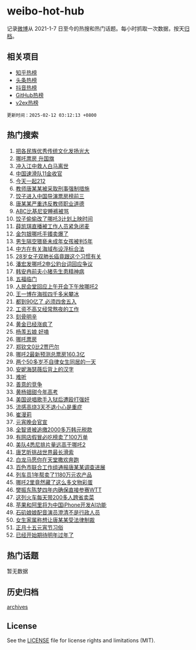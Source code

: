 # weibo-hot-hub

记录[微博](https://www.weibo.com)从 2021-1-7 日至今的热搜和热门话题。每小时抓取一次数据，按天[归档](archives)。

## 相关项目

- [知乎热榜](https://github.com/lonnyzhang423/zhihu-hot-hub)
- [头条热榜](https://github.com/lonnyzhang423/toutiao-hot-hub)
- [抖音热榜](https://github.com/lonnyzhang423/douyin-hot-hub)
- [GitHub热榜](https://github.com/lonnyzhang423/github-hot-hub)
- [v2ex热榜](https://github.com/lonnyzhang423/v2ex-hot-hub)


`更新时间：2025-02-12 03:12:13 +0800`

## 热门搜索

1. [把各民族优秀传统文化发扬光大](https://m.weibo.cn/search?containerid=100103type%3D1%26t%3D10%26q%3D%23%E6%8A%8A%E5%90%84%E6%B0%91%E6%97%8F%E4%BC%98%E7%A7%80%E4%BC%A0%E7%BB%9F%E6%96%87%E5%8C%96%E5%8F%91%E6%89%AC%E5%85%89%E5%A4%A7%23&stream_entry_id=51&isnewpage=1&extparam=seat%3D1%26cate%3D10103%26q%3D%2523%25E6%258A%258A%25E5%2590%2584%25E6%25B0%2591%25E6%2597%258F%25E4%25BC%2598%25E7%25A7%2580%25E4%25BC%25A0%25E7%25BB%259F%25E6%2596%2587%25E5%258C%2596%25E5%258F%2591%25E6%2589%25AC%25E5%2585%2589%25E5%25A4%25A7%2523%26filter_type%3Drealtimehot%26pos%3D0%26stream_entry_id%3D51%26c_type%3D51%26dgr%3D0%26display_time%3D1739301131%26pre_seqid%3D17393011318670399912355)
1. [哪吒票房 升国旗](https://m.weibo.cn/search?containerid=100103type%3D1%26t%3D10%26q%3D%E5%93%AA%E5%90%92%E7%A5%A8%E6%88%BF+%E5%8D%87%E5%9B%BD%E6%97%97&stream_entry_id=31&isnewpage=1&extparam=seat%3D1%26band_rank%3D1%26cate%3D5001%26pos%3D0%26flag%3D2%26lcate%3D5001%26q%3D%25E5%2593%25AA%25E5%2590%2592%25E7%25A5%25A8%25E6%2588%25BF%2520%25E5%258D%2587%25E5%259B%25BD%25E6%2597%2597%26c_type%3D31%26filter_type%3Drealtimehot%26stream_entry_id%3D31%26realpos%3D1%26dgr%3D0%26display_time%3D1739301131%26pre_seqid%3D17393011318670399912355)
1. [冲入江中救人白马离世](https://m.weibo.cn/search?containerid=100103type%3D1%26t%3D10%26q%3D%23%E5%86%B2%E5%85%A5%E6%B1%9F%E4%B8%AD%E6%95%91%E4%BA%BA%E7%99%BD%E9%A9%AC%E7%A6%BB%E4%B8%96%23&stream_entry_id=31&isnewpage=1&extparam=seat%3D1%26band_rank%3D2%26cate%3D5001%26pos%3D1%26flag%3D0%26lcate%3D5001%26q%3D%2523%25E5%2586%25B2%25E5%2585%25A5%25E6%25B1%259F%25E4%25B8%25AD%25E6%2595%2591%25E4%25BA%25BA%25E7%2599%25BD%25E9%25A9%25AC%25E7%25A6%25BB%25E4%25B8%2596%2523%26c_type%3D31%26filter_type%3Drealtimehot%26stream_entry_id%3D31%26realpos%3D2%26dgr%3D0%26display_time%3D1739301131%26pre_seqid%3D17393011318670399912355)
1. [中国速滑队11金收官](https://m.weibo.cn/search?containerid=100103type%3D1%26t%3D10%26q%3D%23%E4%B8%AD%E5%9B%BD%E9%80%9F%E6%BB%91%E9%98%9F11%E9%87%91%E6%94%B6%E5%AE%98%23&stream_entry_id=31&isnewpage=1&extparam=seat%3D1%26band_rank%3D3%26cate%3D5001%26pos%3D2%26flag%3D0%26lcate%3D5001%26q%3D%2523%25E4%25B8%25AD%25E5%259B%25BD%25E9%2580%259F%25E6%25BB%2591%25E9%2598%259F11%25E9%2587%2591%25E6%2594%25B6%25E5%25AE%2598%2523%26c_type%3D31%26filter_type%3Drealtimehot%26stream_entry_id%3D31%26realpos%3D3%26dgr%3D0%26display_time%3D1739301131%26pre_seqid%3D17393011318670399912355)
1. [今天一起212](https://m.weibo.cn/search?containerid=100103type%3D1%26t%3D10%26q%3D%23%E4%BB%8A%E5%A4%A9%E4%B8%80%E8%B5%B7212%23&stream_entry_id=31&isnewpage=1&extparam=seat%3D1%26band_rank%3D4%26cate%3D5001%26adid%3D275802%26is_ad_pos%3D1%26stream_entry_id%3D31%26lcate%3D5001%26q%3D%2523%25E4%25BB%258A%25E5%25A4%25A9%25E4%25B8%2580%25E8%25B5%25B7212%2523%26pos%3D3%26filter_type%3Drealtimehot%26topic_ad%3D1%26c_type%3D31%26dgr%3D0%26display_time%3D1739301131%26pre_seqid%3D17393011318670399912355)
1. [教师唐某某被采取刑事强制措施](https://m.weibo.cn/search?containerid=100103type%3D1%26t%3D10%26q%3D%23%E6%95%99%E5%B8%88%E5%94%90%E6%9F%90%E6%9F%90%E8%A2%AB%E9%87%87%E5%8F%96%E5%88%91%E4%BA%8B%E5%BC%BA%E5%88%B6%E6%8E%AA%E6%96%BD%23&stream_entry_id=31&isnewpage=1&extparam=seat%3D1%26band_rank%3D4%26cate%3D5001%26pos%3D4%26flag%3D16%26lcate%3D5001%26q%3D%2523%25E6%2595%2599%25E5%25B8%2588%25E5%2594%2590%25E6%259F%2590%25E6%259F%2590%25E8%25A2%25AB%25E9%2587%2587%25E5%258F%2596%25E5%2588%2591%25E4%25BA%258B%25E5%25BC%25BA%25E5%2588%25B6%25E6%258E%25AA%25E6%2596%25BD%2523%26c_type%3D31%26filter_type%3Drealtimehot%26stream_entry_id%3D31%26realpos%3D4%26dgr%3D0%26display_time%3D1739301131%26pre_seqid%3D17393011318670399912355)
1. [饺子进入中国导演票房榜前三](https://m.weibo.cn/search?containerid=100103type%3D1%26t%3D10%26q%3D%23%E9%A5%BA%E5%AD%90%E8%BF%9B%E5%85%A5%E4%B8%AD%E5%9B%BD%E5%AF%BC%E6%BC%94%E7%A5%A8%E6%88%BF%E6%A6%9C%E5%89%8D%E4%B8%89%23&stream_entry_id=31&isnewpage=1&extparam=seat%3D1%26band_rank%3D5%26cate%3D5001%26pos%3D5%26flag%3D0%26lcate%3D5001%26q%3D%2523%25E9%25A5%25BA%25E5%25AD%2590%25E8%25BF%259B%25E5%2585%25A5%25E4%25B8%25AD%25E5%259B%25BD%25E5%25AF%25BC%25E6%25BC%2594%25E7%25A5%25A8%25E6%2588%25BF%25E6%25A6%259C%25E5%2589%258D%25E4%25B8%2589%2523%26c_type%3D31%26filter_type%3Drealtimehot%26stream_entry_id%3D31%26realpos%3D5%26dgr%3D0%26display_time%3D1739301131%26pre_seqid%3D17393011318670399912355)
1. [唐某某严重违反教师职业道德](https://m.weibo.cn/search?containerid=100103type%3D1%26t%3D10%26q%3D%23%E5%94%90%E6%9F%90%E6%9F%90%E4%B8%A5%E9%87%8D%E8%BF%9D%E5%8F%8D%E6%95%99%E5%B8%88%E8%81%8C%E4%B8%9A%E9%81%93%E5%BE%B7%23&stream_entry_id=31&isnewpage=1&extparam=seat%3D1%26band_rank%3D6%26cate%3D5001%26pos%3D6%26flag%3D0%26lcate%3D5001%26q%3D%2523%25E5%2594%2590%25E6%259F%2590%25E6%259F%2590%25E4%25B8%25A5%25E9%2587%258D%25E8%25BF%259D%25E5%258F%258D%25E6%2595%2599%25E5%25B8%2588%25E8%2581%258C%25E4%25B8%259A%25E9%2581%2593%25E5%25BE%25B7%2523%26c_type%3D31%26filter_type%3Drealtimehot%26stream_entry_id%3D31%26realpos%3D6%26dgr%3D0%26display_time%3D1739301131%26pre_seqid%3D17393011318670399912355)
1. [ABC比基尼安睡裤被骂](https://m.weibo.cn/search?containerid=100103type%3D1%26t%3D10%26q%3D%23ABC%E6%AF%94%E5%9F%BA%E5%B0%BC%E5%AE%89%E7%9D%A1%E8%A3%A4%E8%A2%AB%E9%AA%82%23&stream_entry_id=31&isnewpage=1&extparam=seat%3D1%26band_rank%3D7%26cate%3D5001%26pos%3D7%26flag%3D0%26lcate%3D5001%26q%3D%2523ABC%25E6%25AF%2594%25E5%259F%25BA%25E5%25B0%25BC%25E5%25AE%2589%25E7%259D%25A1%25E8%25A3%25A4%25E8%25A2%25AB%25E9%25AA%2582%2523%26c_type%3D31%26filter_type%3Drealtimehot%26stream_entry_id%3D31%26realpos%3D7%26dgr%3D0%26display_time%3D1739301131%26pre_seqid%3D17393011318670399912355)
1. [饺子偷偷改了哪吒3计划上映时间](https://m.weibo.cn/search?containerid=100103type%3D1%26t%3D10%26q%3D%23%E9%A5%BA%E5%AD%90%E5%81%B7%E5%81%B7%E6%94%B9%E4%BA%86%E5%93%AA%E5%90%923%E8%AE%A1%E5%88%92%E4%B8%8A%E6%98%A0%E6%97%B6%E9%97%B4%23&stream_entry_id=31&isnewpage=1&extparam=seat%3D1%26band_rank%3D8%26cate%3D5001%26pos%3D8%26flag%3D0%26lcate%3D5001%26q%3D%2523%25E9%25A5%25BA%25E5%25AD%2590%25E5%2581%25B7%25E5%2581%25B7%25E6%2594%25B9%25E4%25BA%2586%25E5%2593%25AA%25E5%2590%25923%25E8%25AE%25A1%25E5%2588%2592%25E4%25B8%258A%25E6%2598%25A0%25E6%2597%25B6%25E9%2597%25B4%2523%26c_type%3D31%26filter_type%3Drealtimehot%26stream_entry_id%3D31%26realpos%3D8%26dgr%3D0%26display_time%3D1739301131%26pre_seqid%3D17393011318670399912355)
1. [薛凯琪直播被工作人员紧急闭麦](https://m.weibo.cn/search?containerid=100103type%3D1%26t%3D10%26q%3D%23%E8%96%9B%E5%87%AF%E7%90%AA%E7%9B%B4%E6%92%AD%E8%A2%AB%E5%B7%A5%E4%BD%9C%E4%BA%BA%E5%91%98%E7%B4%A7%E6%80%A5%E9%97%AD%E9%BA%A6%23&stream_entry_id=31&isnewpage=1&extparam=seat%3D1%26band_rank%3D9%26cate%3D5001%26pos%3D9%26flag%3D2%26lcate%3D5001%26q%3D%2523%25E8%2596%259B%25E5%2587%25AF%25E7%2590%25AA%25E7%259B%25B4%25E6%2592%25AD%25E8%25A2%25AB%25E5%25B7%25A5%25E4%25BD%259C%25E4%25BA%25BA%25E5%2591%2598%25E7%25B4%25A7%25E6%2580%25A5%25E9%2597%25AD%25E9%25BA%25A6%2523%26c_type%3D31%26filter_type%3Drealtimehot%26stream_entry_id%3D31%26realpos%3D9%26dgr%3D0%26display_time%3D1739301131%26pre_seqid%3D17393011318670399912355)
1. [金包银哪吒手镯卖爆了](https://m.weibo.cn/search?containerid=100103type%3D1%26t%3D10%26q%3D%23%E9%87%91%E5%8C%85%E9%93%B6%E5%93%AA%E5%90%92%E6%89%8B%E9%95%AF%E5%8D%96%E7%88%86%E4%BA%86%23&stream_entry_id=31&isnewpage=1&extparam=seat%3D1%26band_rank%3D10%26cate%3D5001%26pos%3D10%26flag%3D0%26lcate%3D5001%26q%3D%2523%25E9%2587%2591%25E5%258C%2585%25E9%2593%25B6%25E5%2593%25AA%25E5%2590%2592%25E6%2589%258B%25E9%2595%25AF%25E5%258D%2596%25E7%2588%2586%25E4%25BA%2586%2523%26c_type%3D31%26filter_type%3Drealtimehot%26stream_entry_id%3D31%26realpos%3D10%26dgr%3D0%26display_time%3D1739301131%26pre_seqid%3D17393011318670399912355)
1. [男生隔空猥亵未成年女孩被判5年](https://m.weibo.cn/search?containerid=100103type%3D1%26t%3D10%26q%3D%23%E7%94%B7%E7%94%9F%E9%9A%94%E7%A9%BA%E7%8C%A5%E4%BA%B5%E6%9C%AA%E6%88%90%E5%B9%B4%E5%A5%B3%E5%AD%A9%E8%A2%AB%E5%88%A45%E5%B9%B4%23&stream_entry_id=31&isnewpage=1&extparam=seat%3D1%26band_rank%3D11%26cate%3D5001%26pos%3D11%26flag%3D2%26lcate%3D5001%26q%3D%2523%25E7%2594%25B7%25E7%2594%259F%25E9%259A%2594%25E7%25A9%25BA%25E7%258C%25A5%25E4%25BA%25B5%25E6%259C%25AA%25E6%2588%2590%25E5%25B9%25B4%25E5%25A5%25B3%25E5%25AD%25A9%25E8%25A2%25AB%25E5%2588%25A45%25E5%25B9%25B4%2523%26c_type%3D31%26filter_type%3Drealtimehot%26stream_entry_id%3D31%26realpos%3D11%26dgr%3D0%26display_time%3D1739301131%26pre_seqid%3D17393011318670399912355)
1. [中方在有关海域布设浮标合法](https://m.weibo.cn/search?containerid=100103type%3D1%26t%3D10%26q%3D%23%E4%B8%AD%E6%96%B9%E5%9C%A8%E6%9C%89%E5%85%B3%E6%B5%B7%E5%9F%9F%E5%B8%83%E8%AE%BE%E6%B5%AE%E6%A0%87%E5%90%88%E6%B3%95%23&stream_entry_id=31&isnewpage=1&extparam=seat%3D1%26band_rank%3D12%26cate%3D5001%26pos%3D12%26flag%3D1%26lcate%3D5001%26q%3D%2523%25E4%25B8%25AD%25E6%2596%25B9%25E5%259C%25A8%25E6%259C%2589%25E5%2585%25B3%25E6%25B5%25B7%25E5%259F%259F%25E5%25B8%2583%25E8%25AE%25BE%25E6%25B5%25AE%25E6%25A0%2587%25E5%2590%2588%25E6%25B3%2595%2523%26c_type%3D31%26filter_type%3Drealtimehot%26stream_entry_id%3D31%26realpos%3D12%26dgr%3D0%26display_time%3D1739301131%26pre_seqid%3D17393011318670399912355)
1. [28岁女子双肺长癌竟跟这个习惯有关](https://m.weibo.cn/search?containerid=100103type%3D1%26t%3D10%26q%3D%2328%E5%B2%81%E5%A5%B3%E5%AD%90%E5%8F%8C%E8%82%BA%E9%95%BF%E7%99%8C%E7%AB%9F%E8%B7%9F%E8%BF%99%E4%B8%AA%E4%B9%A0%E6%83%AF%E6%9C%89%E5%85%B3%23&stream_entry_id=31&isnewpage=1&extparam=seat%3D1%26band_rank%3D13%26cate%3D5001%26pos%3D13%26flag%3D2%26lcate%3D5001%26q%3D%252328%25E5%25B2%2581%25E5%25A5%25B3%25E5%25AD%2590%25E5%258F%258C%25E8%2582%25BA%25E9%2595%25BF%25E7%2599%258C%25E7%25AB%259F%25E8%25B7%259F%25E8%25BF%2599%25E4%25B8%25AA%25E4%25B9%25A0%25E6%2583%25AF%25E6%259C%2589%25E5%2585%25B3%2523%26c_type%3D31%26filter_type%3Drealtimehot%26stream_entry_id%3D31%26realpos%3D13%26dgr%3D0%26display_time%3D1739301131%26pre_seqid%3D17393011318670399912355)
1. [潘宏发哪吒2申公豹台词回应争议](https://m.weibo.cn/search?containerid=100103type%3D1%26t%3D10%26q%3D%23%E6%BD%98%E5%AE%8F%E5%8F%91%E5%93%AA%E5%90%922%E7%94%B3%E5%85%AC%E8%B1%B9%E5%8F%B0%E8%AF%8D%E5%9B%9E%E5%BA%94%E4%BA%89%E8%AE%AE%23&stream_entry_id=31&isnewpage=1&extparam=seat%3D1%26band_rank%3D14%26cate%3D5001%26pos%3D14%26flag%3D2%26lcate%3D5001%26q%3D%2523%25E6%25BD%2598%25E5%25AE%258F%25E5%258F%2591%25E5%2593%25AA%25E5%2590%25922%25E7%2594%25B3%25E5%2585%25AC%25E8%25B1%25B9%25E5%258F%25B0%25E8%25AF%258D%25E5%259B%259E%25E5%25BA%2594%25E4%25BA%2589%25E8%25AE%25AE%2523%26c_type%3D31%26filter_type%3Drealtimehot%26stream_entry_id%3D31%26realpos%3D14%26dgr%3D0%26display_time%3D1739301131%26pre_seqid%3D17393011318670399912355)
1. [韩安冉前夫小猪先生患精神病](https://m.weibo.cn/search?containerid=100103type%3D1%26t%3D10%26q%3D%23%E9%9F%A9%E5%AE%89%E5%86%89%E5%89%8D%E5%A4%AB%E5%B0%8F%E7%8C%AA%E5%85%88%E7%94%9F%E6%82%A3%E7%B2%BE%E7%A5%9E%E7%97%85%23&stream_entry_id=31&isnewpage=1&extparam=seat%3D1%26band_rank%3D15%26cate%3D5001%26pos%3D15%26flag%3D2%26lcate%3D5001%26q%3D%2523%25E9%259F%25A9%25E5%25AE%2589%25E5%2586%2589%25E5%2589%258D%25E5%25A4%25AB%25E5%25B0%258F%25E7%258C%25AA%25E5%2585%2588%25E7%2594%259F%25E6%2582%25A3%25E7%25B2%25BE%25E7%25A5%259E%25E7%2597%2585%2523%26c_type%3D31%26filter_type%3Drealtimehot%26stream_entry_id%3D31%26realpos%3D15%26dgr%3D0%26display_time%3D1739301131%26pre_seqid%3D17393011318670399912355)
1. [五福临门](https://m.weibo.cn/search?containerid=100103type%3D1%26t%3D10%26q%3D%E4%BA%94%E7%A6%8F%E4%B8%B4%E9%97%A8&stream_entry_id=31&isnewpage=1&extparam=seat%3D1%26band_rank%3D16%26cate%3D5001%26pos%3D16%26flag%3D0%26lcate%3D5001%26q%3D%25E4%25BA%2594%25E7%25A6%258F%25E4%25B8%25B4%25E9%2597%25A8%26c_type%3D31%26filter_type%3Drealtimehot%26stream_entry_id%3D31%26realpos%3D16%26dgr%3D0%26display_time%3D1739301131%26pre_seqid%3D17393011318670399912355)
1. [人民会堂回应上午开会下午放哪吒2](https://m.weibo.cn/search?containerid=100103type%3D1%26t%3D10%26q%3D%23%E4%BA%BA%E6%B0%91%E4%BC%9A%E5%A0%82%E5%9B%9E%E5%BA%94%E4%B8%8A%E5%8D%88%E5%BC%80%E4%BC%9A%E4%B8%8B%E5%8D%88%E6%94%BE%E5%93%AA%E5%90%922%23&stream_entry_id=31&isnewpage=1&extparam=seat%3D1%26band_rank%3D17%26cate%3D5001%26pos%3D17%26flag%3D0%26lcate%3D5001%26q%3D%2523%25E4%25BA%25BA%25E6%25B0%2591%25E4%25BC%259A%25E5%25A0%2582%25E5%259B%259E%25E5%25BA%2594%25E4%25B8%258A%25E5%258D%2588%25E5%25BC%2580%25E4%25BC%259A%25E4%25B8%258B%25E5%258D%2588%25E6%2594%25BE%25E5%2593%25AA%25E5%2590%25922%2523%26c_type%3D31%26filter_type%3Drealtimehot%26stream_entry_id%3D31%26realpos%3D17%26dgr%3D0%26display_time%3D1739301131%26pre_seqid%3D17393011318670399912355)
1. [王一博在海拔四千多米攀冰](https://m.weibo.cn/search?containerid=100103type%3D1%26t%3D10%26q%3D%23%E7%8E%8B%E4%B8%80%E5%8D%9A%E5%9C%A8%E6%B5%B7%E6%8B%94%E5%9B%9B%E5%8D%83%E5%A4%9A%E7%B1%B3%E6%94%80%E5%86%B0%23&stream_entry_id=31&isnewpage=1&extparam=seat%3D1%26band_rank%3D18%26cate%3D5001%26pos%3D18%26flag%3D0%26lcate%3D5001%26q%3D%2523%25E7%258E%258B%25E4%25B8%2580%25E5%258D%259A%25E5%259C%25A8%25E6%25B5%25B7%25E6%258B%2594%25E5%259B%259B%25E5%258D%2583%25E5%25A4%259A%25E7%25B1%25B3%25E6%2594%2580%25E5%2586%25B0%2523%26c_type%3D31%26filter_type%3Drealtimehot%26stream_entry_id%3D31%26realpos%3D18%26dgr%3D0%26display_time%3D1739301131%26pre_seqid%3D17393011318670399912355)
1. [都到90亿了 必须四舍五入](https://m.weibo.cn/search?containerid=100103type%3D1%26t%3D10%26q%3D%E9%83%BD%E5%88%B090%E4%BA%BF%E4%BA%86+%E5%BF%85%E9%A1%BB%E5%9B%9B%E8%88%8D%E4%BA%94%E5%85%A5&stream_entry_id=31&isnewpage=1&extparam=seat%3D1%26band_rank%3D19%26cate%3D5001%26pos%3D19%26flag%3D0%26lcate%3D5001%26q%3D%25E9%2583%25BD%25E5%2588%25B090%25E4%25BA%25BF%25E4%25BA%2586%2520%25E5%25BF%2585%25E9%25A1%25BB%25E5%259B%259B%25E8%2588%258D%25E4%25BA%2594%25E5%2585%25A5%26c_type%3D31%26filter_type%3Drealtimehot%26stream_entry_id%3D31%26realpos%3D19%26dgr%3D0%26display_time%3D1739301131%26pre_seqid%3D17393011318670399912355)
1. [工资不高又经常熬夜的工作](https://m.weibo.cn/search?containerid=100103type%3D1%26t%3D10%26q%3D%23%E5%B7%A5%E8%B5%84%E4%B8%8D%E9%AB%98%E5%8F%88%E7%BB%8F%E5%B8%B8%E7%86%AC%E5%A4%9C%E7%9A%84%E5%B7%A5%E4%BD%9C%23&stream_entry_id=31&isnewpage=1&extparam=seat%3D1%26band_rank%3D20%26cate%3D5001%26pos%3D20%26flag%3D0%26lcate%3D5001%26q%3D%2523%25E5%25B7%25A5%25E8%25B5%2584%25E4%25B8%258D%25E9%25AB%2598%25E5%258F%2588%25E7%25BB%258F%25E5%25B8%25B8%25E7%2586%25AC%25E5%25A4%259C%25E7%259A%2584%25E5%25B7%25A5%25E4%25BD%259C%2523%26c_type%3D31%26filter_type%3Drealtimehot%26stream_entry_id%3D31%26realpos%3D20%26dgr%3D0%26display_time%3D1739301131%26pre_seqid%3D17393011318670399912355)
1. [刻骨明辛](https://m.weibo.cn/search?containerid=100103type%3D1%26t%3D10%26q%3D%E5%88%BB%E9%AA%A8%E6%98%8E%E8%BE%9B&stream_entry_id=31&isnewpage=1&extparam=seat%3D1%26band_rank%3D21%26cate%3D5001%26pos%3D21%26flag%3D0%26lcate%3D5001%26q%3D%25E5%2588%25BB%25E9%25AA%25A8%25E6%2598%258E%25E8%25BE%259B%26c_type%3D31%26filter_type%3Drealtimehot%26stream_entry_id%3D31%26realpos%3D21%26dgr%3D0%26display_time%3D1739301131%26pre_seqid%3D17393011318670399912355)
1. [黄金已经涨疯了](https://m.weibo.cn/search?containerid=100103type%3D1%26t%3D10%26q%3D%23%E9%BB%84%E9%87%91%E5%B7%B2%E7%BB%8F%E6%B6%A8%E7%96%AF%E4%BA%86%23&stream_entry_id=31&isnewpage=1&extparam=seat%3D1%26band_rank%3D22%26cate%3D5001%26pos%3D22%26flag%3D0%26lcate%3D5001%26q%3D%2523%25E9%25BB%2584%25E9%2587%2591%25E5%25B7%25B2%25E7%25BB%258F%25E6%25B6%25A8%25E7%2596%25AF%25E4%25BA%2586%2523%26c_type%3D31%26filter_type%3Drealtimehot%26stream_entry_id%3D31%26realpos%3D22%26dgr%3D0%26display_time%3D1739301131%26pre_seqid%3D17393011318670399912355)
1. [杨羡五娘 好嗑](https://m.weibo.cn/search?containerid=100103type%3D1%26t%3D10%26q%3D%E6%9D%A8%E7%BE%A1%E4%BA%94%E5%A8%98+%E5%A5%BD%E5%97%91&stream_entry_id=31&isnewpage=1&extparam=seat%3D1%26band_rank%3D23%26cate%3D5001%26pos%3D23%26flag%3D1%26lcate%3D5001%26q%3D%25E6%259D%25A8%25E7%25BE%25A1%25E4%25BA%2594%25E5%25A8%2598%2520%25E5%25A5%25BD%25E5%2597%2591%26c_type%3D31%26filter_type%3Drealtimehot%26stream_entry_id%3D31%26realpos%3D23%26dgr%3D0%26display_time%3D1739301131%26pre_seqid%3D17393011318670399912355)
1. [哪吒票房](https://m.weibo.cn/search?containerid=100103type%3D1%26t%3D10%26q%3D%E5%93%AA%E5%90%92%E7%A5%A8%E6%88%BF&stream_entry_id=31&isnewpage=1&extparam=seat%3D1%26band_rank%3D24%26cate%3D5001%26pos%3D24%26flag%3D0%26lcate%3D5001%26q%3D%25E5%2593%25AA%25E5%2590%2592%25E7%25A5%25A8%25E6%2588%25BF%26c_type%3D31%26filter_type%3Drealtimehot%26stream_entry_id%3D31%26realpos%3D24%26dgr%3D0%26display_time%3D1739301131%26pre_seqid%3D17393011318670399912355)
1. [郑钦文0比2贾巴尔](https://m.weibo.cn/search?containerid=100103type%3D1%26t%3D10%26q%3D%23%E9%83%91%E9%92%A6%E6%96%870%E6%AF%942%E8%B4%BE%E5%B7%B4%E5%B0%94%23&stream_entry_id=31&isnewpage=1&extparam=seat%3D1%26band_rank%3D25%26cate%3D5001%26pos%3D25%26flag%3D0%26lcate%3D5001%26q%3D%2523%25E9%2583%2591%25E9%2592%25A6%25E6%2596%25870%25E6%25AF%25942%25E8%25B4%25BE%25E5%25B7%25B4%25E5%25B0%2594%2523%26c_type%3D31%26filter_type%3Drealtimehot%26stream_entry_id%3D31%26realpos%3D25%26dgr%3D0%26display_time%3D1739301131%26pre_seqid%3D17393011318670399912355)
1. [哪吒2最新预测总票房160.3亿](https://m.weibo.cn/search?containerid=100103type%3D1%26t%3D10%26q%3D%23%E5%93%AA%E5%90%922%E6%9C%80%E6%96%B0%E9%A2%84%E6%B5%8B%E6%80%BB%E7%A5%A8%E6%88%BF160.3%E4%BA%BF%23&stream_entry_id=31&isnewpage=1&extparam=seat%3D1%26band_rank%3D26%26cate%3D5001%26pos%3D26%26flag%3D0%26lcate%3D5001%26q%3D%2523%25E5%2593%25AA%25E5%2590%25922%25E6%259C%2580%25E6%2596%25B0%25E9%25A2%2584%25E6%25B5%258B%25E6%2580%25BB%25E7%25A5%25A8%25E6%2588%25BF160.3%25E4%25BA%25BF%2523%26c_type%3D31%26filter_type%3Drealtimehot%26stream_entry_id%3D31%26realpos%3D26%26dgr%3D0%26display_time%3D1739301131%26pre_seqid%3D17393011318670399912355)
1. [两个50多岁不自律女生同居的一天](https://m.weibo.cn/search?containerid=100103type%3D1%26t%3D10%26q%3D%E4%B8%A4%E4%B8%AA50%E5%A4%9A%E5%B2%81%E4%B8%8D%E8%87%AA%E5%BE%8B%E5%A5%B3%E7%94%9F%E5%90%8C%E5%B1%85%E7%9A%84%E4%B8%80%E5%A4%A9&stream_entry_id=31&isnewpage=1&extparam=seat%3D1%26band_rank%3D27%26cate%3D5001%26pos%3D27%26flag%3D0%26lcate%3D5001%26q%3D%25E4%25B8%25A4%25E4%25B8%25AA50%25E5%25A4%259A%25E5%25B2%2581%25E4%25B8%258D%25E8%2587%25AA%25E5%25BE%258B%25E5%25A5%25B3%25E7%2594%259F%25E5%2590%258C%25E5%25B1%2585%25E7%259A%2584%25E4%25B8%2580%25E5%25A4%25A9%26c_type%3D31%26filter_type%3Drealtimehot%26stream_entry_id%3D31%26realpos%3D27%26dgr%3D0%26display_time%3D1739301131%26pre_seqid%3D17393011318670399912355)
1. [安妮海瑟薇后背上的汉字](https://m.weibo.cn/search?containerid=100103type%3D1%26t%3D10%26q%3D%23%E5%AE%89%E5%A6%AE%E6%B5%B7%E7%91%9F%E8%96%87%E5%90%8E%E8%83%8C%E4%B8%8A%E7%9A%84%E6%B1%89%E5%AD%97%23&stream_entry_id=31&isnewpage=1&extparam=seat%3D1%26band_rank%3D28%26cate%3D5001%26pos%3D28%26flag%3D0%26lcate%3D5001%26q%3D%2523%25E5%25AE%2589%25E5%25A6%25AE%25E6%25B5%25B7%25E7%2591%259F%25E8%2596%2587%25E5%2590%258E%25E8%2583%258C%25E4%25B8%258A%25E7%259A%2584%25E6%25B1%2589%25E5%25AD%2597%2523%26c_type%3D31%26filter_type%3Drealtimehot%26stream_entry_id%3D31%26realpos%3D28%26dgr%3D0%26display_time%3D1739301131%26pre_seqid%3D17393011318670399912355)
1. [难听](https://m.weibo.cn/search?containerid=100103type%3D1%26t%3D10%26q%3D%E9%9A%BE%E5%90%AC&stream_entry_id=31&isnewpage=1&extparam=seat%3D1%26band_rank%3D29%26cate%3D5001%26pos%3D29%26flag%3D0%26lcate%3D5001%26q%3D%25E9%259A%25BE%25E5%2590%25AC%26c_type%3D31%26filter_type%3Drealtimehot%26stream_entry_id%3D31%26realpos%3D29%26dgr%3D0%26display_time%3D1739301131%26pre_seqid%3D17393011318670399912355)
1. [善意的竞争](https://m.weibo.cn/search?containerid=100103type%3D1%26t%3D10%26q%3D%E5%96%84%E6%84%8F%E7%9A%84%E7%AB%9E%E4%BA%89&stream_entry_id=31&isnewpage=1&extparam=seat%3D1%26band_rank%3D30%26cate%3D5001%26pos%3D30%26flag%3D0%26lcate%3D5001%26q%3D%25E5%2596%2584%25E6%2584%258F%25E7%259A%2584%25E7%25AB%259E%25E4%25BA%2589%26c_type%3D31%26filter_type%3Drealtimehot%26stream_entry_id%3D31%26realpos%3D30%26dgr%3D0%26display_time%3D1739301131%26pre_seqid%3D17393011318670399912355)
1. [黄杨钿甜今年高考](https://m.weibo.cn/search?containerid=100103type%3D1%26t%3D10%26q%3D%E9%BB%84%E6%9D%A8%E9%92%BF%E7%94%9C%E4%BB%8A%E5%B9%B4%E9%AB%98%E8%80%83&stream_entry_id=31&isnewpage=1&extparam=seat%3D1%26band_rank%3D31%26cate%3D5001%26pos%3D31%26flag%3D0%26lcate%3D5001%26q%3D%25E9%25BB%2584%25E6%259D%25A8%25E9%2592%25BF%25E7%2594%259C%25E4%25BB%258A%25E5%25B9%25B4%25E9%25AB%2598%25E8%2580%2583%26c_type%3D31%26filter_type%3Drealtimehot%26stream_entry_id%3D31%26realpos%3D31%26dgr%3D0%26display_time%3D1739301131%26pre_seqid%3D17393011318670399912355)
1. [美国说唱歌手入狱后遭殴打强奸](https://m.weibo.cn/search?containerid=100103type%3D1%26t%3D10%26q%3D%23%E7%BE%8E%E5%9B%BD%E8%AF%B4%E5%94%B1%E6%AD%8C%E6%89%8B%E5%85%A5%E7%8B%B1%E5%90%8E%E9%81%AD%E6%AE%B4%E6%89%93%E5%BC%BA%E5%A5%B8%23&stream_entry_id=31&isnewpage=1&extparam=seat%3D1%26band_rank%3D32%26cate%3D5001%26pos%3D32%26flag%3D0%26lcate%3D5001%26q%3D%2523%25E7%25BE%258E%25E5%259B%25BD%25E8%25AF%25B4%25E5%2594%25B1%25E6%25AD%258C%25E6%2589%258B%25E5%2585%25A5%25E7%258B%25B1%25E5%2590%258E%25E9%2581%25AD%25E6%25AE%25B4%25E6%2589%2593%25E5%25BC%25BA%25E5%25A5%25B8%2523%26c_type%3D31%26filter_type%3Drealtimehot%26stream_entry_id%3D31%26realpos%3D32%26dgr%3D0%26display_time%3D1739301131%26pre_seqid%3D17393011318670399912355)
1. [流感高烧3天不退小心是重症](https://m.weibo.cn/search?containerid=100103type%3D1%26t%3D10%26q%3D%23%E6%B5%81%E6%84%9F%E9%AB%98%E7%83%A73%E5%A4%A9%E4%B8%8D%E9%80%80%E5%B0%8F%E5%BF%83%E6%98%AF%E9%87%8D%E7%97%87%23&stream_entry_id=31&isnewpage=1&extparam=seat%3D1%26band_rank%3D33%26cate%3D5001%26pos%3D33%26flag%3D0%26lcate%3D5001%26q%3D%2523%25E6%25B5%2581%25E6%2584%259F%25E9%25AB%2598%25E7%2583%25A73%25E5%25A4%25A9%25E4%25B8%258D%25E9%2580%2580%25E5%25B0%258F%25E5%25BF%2583%25E6%2598%25AF%25E9%2587%258D%25E7%2597%2587%2523%26c_type%3D31%26filter_type%3Drealtimehot%26stream_entry_id%3D31%26realpos%3D33%26dgr%3D0%26display_time%3D1739301131%26pre_seqid%3D17393011318670399912355)
1. [崔漫莉](https://m.weibo.cn/search?containerid=100103type%3D1%26t%3D10%26q%3D%E5%B4%94%E6%BC%AB%E8%8E%89&stream_entry_id=31&isnewpage=1&extparam=seat%3D1%26band_rank%3D34%26cate%3D5001%26pos%3D34%26flag%3D0%26lcate%3D5001%26q%3D%25E5%25B4%2594%25E6%25BC%25AB%25E8%258E%2589%26c_type%3D31%26filter_type%3Drealtimehot%26stream_entry_id%3D31%26realpos%3D34%26dgr%3D0%26display_time%3D1739301131%26pre_seqid%3D17393011318670399912355)
1. [元宵晚会官宣](https://m.weibo.cn/search?containerid=100103type%3D1%26t%3D10%26q%3D%23%E5%85%83%E5%AE%B5%E6%99%9A%E4%BC%9A%E5%AE%98%E5%AE%A3%23&stream_entry_id=31&isnewpage=1&extparam=seat%3D1%26band_rank%3D35%26cate%3D5001%26pos%3D35%26flag%3D0%26lcate%3D5001%26q%3D%2523%25E5%2585%2583%25E5%25AE%25B5%25E6%2599%259A%25E4%25BC%259A%25E5%25AE%2598%25E5%25AE%25A3%2523%26c_type%3D31%26filter_type%3Drealtimehot%26stream_entry_id%3D31%26realpos%3D35%26dgr%3D0%26display_time%3D1739301131%26pre_seqid%3D17393011318670399912355)
1. [全智贤被追缴2000多万韩元税款](https://m.weibo.cn/search?containerid=100103type%3D1%26t%3D10%26q%3D%23%E5%85%A8%E6%99%BA%E8%B4%A4%E8%A2%AB%E8%BF%BD%E7%BC%B42000%E5%A4%9A%E4%B8%87%E9%9F%A9%E5%85%83%E7%A8%8E%E6%AC%BE%23&stream_entry_id=31&isnewpage=1&extparam=seat%3D1%26band_rank%3D36%26cate%3D5001%26pos%3D36%26flag%3D0%26lcate%3D5001%26q%3D%2523%25E5%2585%25A8%25E6%2599%25BA%25E8%25B4%25A4%25E8%25A2%25AB%25E8%25BF%25BD%25E7%25BC%25B42000%25E5%25A4%259A%25E4%25B8%2587%25E9%259F%25A9%25E5%2585%2583%25E7%25A8%258E%25E6%25AC%25BE%2523%26c_type%3D31%26filter_type%3Drealtimehot%26stream_entry_id%3D31%26realpos%3D36%26dgr%3D0%26display_time%3D1739301131%26pre_seqid%3D17393011318670399912355)
1. [有网店假冒必吃榜卖了100万单](https://m.weibo.cn/search?containerid=100103type%3D1%26t%3D10%26q%3D%23%E6%9C%89%E7%BD%91%E5%BA%97%E5%81%87%E5%86%92%E5%BF%85%E5%90%83%E6%A6%9C%E5%8D%96%E4%BA%86100%E4%B8%87%E5%8D%95%23&stream_entry_id=31&isnewpage=1&extparam=seat%3D1%26band_rank%3D37%26cate%3D5001%26pos%3D37%26flag%3D0%26lcate%3D5001%26q%3D%2523%25E6%259C%2589%25E7%25BD%2591%25E5%25BA%2597%25E5%2581%2587%25E5%2586%2592%25E5%25BF%2585%25E5%2590%2583%25E6%25A6%259C%25E5%258D%2596%25E4%25BA%2586100%25E4%25B8%2587%25E5%258D%2595%2523%26c_type%3D31%26filter_type%3Drealtimehot%26stream_entry_id%3D31%26realpos%3D37%26dgr%3D0%26display_time%3D1739301131%26pre_seqid%3D17393011318670399912355)
1. [美队4悉尼排片量远高于哪吒2](https://m.weibo.cn/search?containerid=100103type%3D1%26t%3D10%26q%3D%23%E7%BE%8E%E9%98%9F4%E6%82%89%E5%B0%BC%E6%8E%92%E7%89%87%E9%87%8F%E8%BF%9C%E9%AB%98%E4%BA%8E%E5%93%AA%E5%90%922%23&stream_entry_id=31&isnewpage=1&extparam=seat%3D1%26band_rank%3D38%26cate%3D5001%26pos%3D38%26flag%3D0%26lcate%3D5001%26q%3D%2523%25E7%25BE%258E%25E9%2598%259F4%25E6%2582%2589%25E5%25B0%25BC%25E6%258E%2592%25E7%2589%2587%25E9%2587%258F%25E8%25BF%259C%25E9%25AB%2598%25E4%25BA%258E%25E5%2593%25AA%25E5%2590%25922%2523%26c_type%3D31%26filter_type%3Drealtimehot%26stream_entry_id%3D31%26realpos%3D38%26dgr%3D0%26display_time%3D1739301131%26pre_seqid%3D17393011318670399912355)
1. [唐艺昕挑战世界最长滑索](https://m.weibo.cn/search?containerid=100103type%3D1%26t%3D10%26q%3D%23%E5%94%90%E8%89%BA%E6%98%95%E6%8C%91%E6%88%98%E4%B8%96%E7%95%8C%E6%9C%80%E9%95%BF%E6%BB%91%E7%B4%A2%23&stream_entry_id=31&isnewpage=1&extparam=seat%3D1%26band_rank%3D39%26cate%3D5001%26pos%3D39%26flag%3D1%26lcate%3D5001%26q%3D%2523%25E5%2594%2590%25E8%2589%25BA%25E6%2598%2595%25E6%258C%2591%25E6%2588%2598%25E4%25B8%2596%25E7%2595%258C%25E6%259C%2580%25E9%2595%25BF%25E6%25BB%2591%25E7%25B4%25A2%2523%26c_type%3D31%26filter_type%3Drealtimehot%26stream_entry_id%3D31%26realpos%3D39%26dgr%3D0%26display_time%3D1739301131%26pre_seqid%3D17393011318670399912355)
1. [白龙马愿你在天堂撒欢奔跑](https://m.weibo.cn/search?containerid=100103type%3D1%26t%3D10%26q%3D%23%E7%99%BD%E9%BE%99%E9%A9%AC%E6%84%BF%E4%BD%A0%E5%9C%A8%E5%A4%A9%E5%A0%82%E6%92%92%E6%AC%A2%E5%A5%94%E8%B7%91%23&stream_entry_id=31&isnewpage=1&extparam=seat%3D1%26band_rank%3D40%26cate%3D5001%26pos%3D40%26flag%3D1%26lcate%3D5001%26q%3D%2523%25E7%2599%25BD%25E9%25BE%2599%25E9%25A9%25AC%25E6%2584%25BF%25E4%25BD%25A0%25E5%259C%25A8%25E5%25A4%25A9%25E5%25A0%2582%25E6%2592%2592%25E6%25AC%25A2%25E5%25A5%2594%25E8%25B7%2591%2523%26c_type%3D31%26filter_type%3Drealtimehot%26stream_entry_id%3D31%26realpos%3D40%26dgr%3D0%26display_time%3D1739301131%26pre_seqid%3D17393011318670399912355)
1. [百色市联合工作组通报唐某某调查进展](https://m.weibo.cn/search?containerid=100103type%3D1%26t%3D10%26q%3D%23%E7%99%BE%E8%89%B2%E5%B8%82%E8%81%94%E5%90%88%E5%B7%A5%E4%BD%9C%E7%BB%84%E9%80%9A%E6%8A%A5%E5%94%90%E6%9F%90%E6%9F%90%E8%B0%83%E6%9F%A5%E8%BF%9B%E5%B1%95%23&stream_entry_id=31&isnewpage=1&extparam=seat%3D1%26band_rank%3D41%26cate%3D5001%26pos%3D41%26flag%3D0%26lcate%3D5001%26q%3D%2523%25E7%2599%25BE%25E8%2589%25B2%25E5%25B8%2582%25E8%2581%2594%25E5%2590%2588%25E5%25B7%25A5%25E4%25BD%259C%25E7%25BB%2584%25E9%2580%259A%25E6%258A%25A5%25E5%2594%2590%25E6%259F%2590%25E6%259F%2590%25E8%25B0%2583%25E6%259F%25A5%25E8%25BF%259B%25E5%25B1%2595%2523%26c_type%3D31%26filter_type%3Drealtimehot%26stream_entry_id%3D31%26realpos%3D41%26dgr%3D0%26display_time%3D1739301131%26pre_seqid%3D17393011318670399912355)
1. [列车员1年帮卖了1180万元农产品](https://m.weibo.cn/search?containerid=100103type%3D1%26t%3D10%26q%3D%23%E5%88%97%E8%BD%A6%E5%91%981%E5%B9%B4%E5%B8%AE%E5%8D%96%E4%BA%861180%E4%B8%87%E5%85%83%E5%86%9C%E4%BA%A7%E5%93%81%23&stream_entry_id=31&isnewpage=1&extparam=seat%3D1%26band_rank%3D42%26cate%3D5001%26pos%3D42%26flag%3D0%26lcate%3D5001%26q%3D%2523%25E5%2588%2597%25E8%25BD%25A6%25E5%2591%25981%25E5%25B9%25B4%25E5%25B8%25AE%25E5%258D%2596%25E4%25BA%25861180%25E4%25B8%2587%25E5%2585%2583%25E5%2586%259C%25E4%25BA%25A7%25E5%2593%2581%2523%26c_type%3D31%26filter_type%3Drealtimehot%26stream_entry_id%3D31%26realpos%3D42%26dgr%3D0%26display_time%3D1739301131%26pre_seqid%3D17393011318670399912355)
1. [哪吒2里竟然藏了这么多文物彩蛋](https://m.weibo.cn/search?containerid=100103type%3D1%26t%3D10%26q%3D%23%E5%93%AA%E5%90%922%E9%87%8C%E7%AB%9F%E7%84%B6%E8%97%8F%E4%BA%86%E8%BF%99%E4%B9%88%E5%A4%9A%E6%96%87%E7%89%A9%E5%BD%A9%E8%9B%8B%23&stream_entry_id=31&isnewpage=1&extparam=seat%3D1%26band_rank%3D43%26cate%3D5001%26pos%3D43%26flag%3D0%26lcate%3D5001%26q%3D%2523%25E5%2593%25AA%25E5%2590%25922%25E9%2587%258C%25E7%25AB%259F%25E7%2584%25B6%25E8%2597%258F%25E4%25BA%2586%25E8%25BF%2599%25E4%25B9%2588%25E5%25A4%259A%25E6%2596%2587%25E7%2589%25A9%25E5%25BD%25A9%25E8%259B%258B%2523%26c_type%3D31%26filter_type%3Drealtimehot%26stream_entry_id%3D31%26realpos%3D43%26dgr%3D0%26display_time%3D1739301131%26pre_seqid%3D17393011318670399912355)
1. [樊振东陈梦四年内确保直接参赛WTT](https://m.weibo.cn/search?containerid=100103type%3D1%26t%3D10%26q%3D%23%E6%A8%8A%E6%8C%AF%E4%B8%9C%E9%99%88%E6%A2%A6%E5%9B%9B%E5%B9%B4%E5%86%85%E7%A1%AE%E4%BF%9D%E7%9B%B4%E6%8E%A5%E5%8F%82%E8%B5%9BWTT%23&stream_entry_id=31&isnewpage=1&extparam=seat%3D1%26band_rank%3D44%26cate%3D5001%26pos%3D44%26flag%3D0%26lcate%3D5001%26q%3D%2523%25E6%25A8%258A%25E6%258C%25AF%25E4%25B8%259C%25E9%2599%2588%25E6%25A2%25A6%25E5%259B%259B%25E5%25B9%25B4%25E5%2586%2585%25E7%25A1%25AE%25E4%25BF%259D%25E7%259B%25B4%25E6%258E%25A5%25E5%258F%2582%25E8%25B5%259BWTT%2523%26c_type%3D31%26filter_type%3Drealtimehot%26stream_entry_id%3D31%26realpos%3D44%26dgr%3D0%26display_time%3D1739301131%26pre_seqid%3D17393011318670399912355)
1. [这列火车每天带200多人跨省卖菜](https://m.weibo.cn/search?containerid=100103type%3D1%26t%3D10%26q%3D%23%E8%BF%99%E5%88%97%E7%81%AB%E8%BD%A6%E6%AF%8F%E5%A4%A9%E5%B8%A6200%E5%A4%9A%E4%BA%BA%E8%B7%A8%E7%9C%81%E5%8D%96%E8%8F%9C%23&stream_entry_id=31&isnewpage=1&extparam=seat%3D1%26band_rank%3D45%26cate%3D5001%26pos%3D45%26flag%3D1%26lcate%3D5001%26q%3D%2523%25E8%25BF%2599%25E5%2588%2597%25E7%2581%25AB%25E8%25BD%25A6%25E6%25AF%258F%25E5%25A4%25A9%25E5%25B8%25A6200%25E5%25A4%259A%25E4%25BA%25BA%25E8%25B7%25A8%25E7%259C%2581%25E5%258D%2596%25E8%258F%259C%2523%26c_type%3D31%26filter_type%3Drealtimehot%26stream_entry_id%3D31%26realpos%3D45%26dgr%3D0%26display_time%3D1739301131%26pre_seqid%3D17393011318670399912355)
1. [苹果和阿里将为中国iPhone开发AI功能](https://m.weibo.cn/search?containerid=100103type%3D1%26t%3D10%26q%3D%23%E8%8B%B9%E6%9E%9C%E5%92%8C%E9%98%BF%E9%87%8C%E5%B0%86%E4%B8%BA%E4%B8%AD%E5%9B%BDiPhone%E5%BC%80%E5%8F%91AI%E5%8A%9F%E8%83%BD%23&stream_entry_id=31&isnewpage=1&extparam=seat%3D1%26band_rank%3D46%26cate%3D5001%26pos%3D46%26flag%3D0%26lcate%3D5001%26q%3D%2523%25E8%258B%25B9%25E6%259E%259C%25E5%2592%258C%25E9%2598%25BF%25E9%2587%258C%25E5%25B0%2586%25E4%25B8%25BA%25E4%25B8%25AD%25E5%259B%25BDiPhone%25E5%25BC%2580%25E5%258F%2591AI%25E5%258A%259F%25E8%2583%25BD%2523%26c_type%3D31%26filter_type%3Drealtimehot%26stream_entry_id%3D31%26realpos%3D46%26dgr%3D0%26display_time%3D1739301131%26pre_seqid%3D17393011318670399912355)
1. [石矶娘娘配音演员澄清不是行政人员](https://m.weibo.cn/search?containerid=100103type%3D1%26t%3D10%26q%3D%23%E7%9F%B3%E7%9F%B6%E5%A8%98%E5%A8%98%E9%85%8D%E9%9F%B3%E6%BC%94%E5%91%98%E6%BE%84%E6%B8%85%E4%B8%8D%E6%98%AF%E8%A1%8C%E6%94%BF%E4%BA%BA%E5%91%98%23&stream_entry_id=31&isnewpage=1&extparam=seat%3D1%26band_rank%3D47%26cate%3D5001%26pos%3D47%26flag%3D0%26lcate%3D5001%26q%3D%2523%25E7%259F%25B3%25E7%259F%25B6%25E5%25A8%2598%25E5%25A8%2598%25E9%2585%258D%25E9%259F%25B3%25E6%25BC%2594%25E5%2591%2598%25E6%25BE%2584%25E6%25B8%2585%25E4%25B8%258D%25E6%2598%25AF%25E8%25A1%258C%25E6%2594%25BF%25E4%25BA%25BA%25E5%2591%2598%2523%26c_type%3D31%26filter_type%3Drealtimehot%26stream_entry_id%3D31%26realpos%3D47%26dgr%3D0%26display_time%3D1739301131%26pre_seqid%3D17393011318670399912355)
1. [女生家属称想让唐某某受法律制裁](https://m.weibo.cn/search?containerid=100103type%3D1%26t%3D10%26q%3D%23%E5%A5%B3%E7%94%9F%E5%AE%B6%E5%B1%9E%E7%A7%B0%E6%83%B3%E8%AE%A9%E5%94%90%E6%9F%90%E6%9F%90%E5%8F%97%E6%B3%95%E5%BE%8B%E5%88%B6%E8%A3%81%23&stream_entry_id=31&isnewpage=1&extparam=seat%3D1%26band_rank%3D48%26cate%3D5001%26pos%3D48%26flag%3D0%26lcate%3D5001%26q%3D%2523%25E5%25A5%25B3%25E7%2594%259F%25E5%25AE%25B6%25E5%25B1%259E%25E7%25A7%25B0%25E6%2583%25B3%25E8%25AE%25A9%25E5%2594%2590%25E6%259F%2590%25E6%259F%2590%25E5%258F%2597%25E6%25B3%2595%25E5%25BE%258B%25E5%2588%25B6%25E8%25A3%2581%2523%26c_type%3D31%26filter_type%3Drealtimehot%26stream_entry_id%3D31%26realpos%3D48%26dgr%3D0%26display_time%3D1739301131%26pre_seqid%3D17393011318670399912355)
1. [正月十五元宵节习俗](https://m.weibo.cn/search?containerid=100103type%3D1%26t%3D10%26q%3D%23%E6%AD%A3%E6%9C%88%E5%8D%81%E4%BA%94%E5%85%83%E5%AE%B5%E8%8A%82%E4%B9%A0%E4%BF%97%23&stream_entry_id=31&isnewpage=1&extparam=seat%3D1%26band_rank%3D49%26cate%3D5001%26pos%3D49%26flag%3D0%26lcate%3D5001%26q%3D%2523%25E6%25AD%25A3%25E6%259C%2588%25E5%258D%2581%25E4%25BA%2594%25E5%2585%2583%25E5%25AE%25B5%25E8%258A%2582%25E4%25B9%25A0%25E4%25BF%2597%2523%26c_type%3D31%26filter_type%3Drealtimehot%26stream_entry_id%3D31%26realpos%3D49%26dgr%3D0%26display_time%3D1739301131%26pre_seqid%3D17393011318670399912355)
1. [已经开始期待明年过年了](https://m.weibo.cn/search?containerid=100103type%3D1%26t%3D10%26q%3D%23%E5%B7%B2%E7%BB%8F%E5%BC%80%E5%A7%8B%E6%9C%9F%E5%BE%85%E6%98%8E%E5%B9%B4%E8%BF%87%E5%B9%B4%E4%BA%86%23&stream_entry_id=31&isnewpage=1&extparam=seat%3D1%26band_rank%3D50%26cate%3D5001%26pos%3D50%26flag%3D0%26lcate%3D5001%26q%3D%2523%25E5%25B7%25B2%25E7%25BB%258F%25E5%25BC%2580%25E5%25A7%258B%25E6%259C%259F%25E5%25BE%2585%25E6%2598%258E%25E5%25B9%25B4%25E8%25BF%2587%25E5%25B9%25B4%25E4%25BA%2586%2523%26c_type%3D31%26filter_type%3Drealtimehot%26stream_entry_id%3D31%26realpos%3D50%26dgr%3D0%26display_time%3D1739301131%26pre_seqid%3D17393011318670399912355)

## 热门话题

暂无数据

## 历史归档

[archives](archives)

## License

See the [LICENSE](LICENSE) file for license rights and limitations (MIT).
